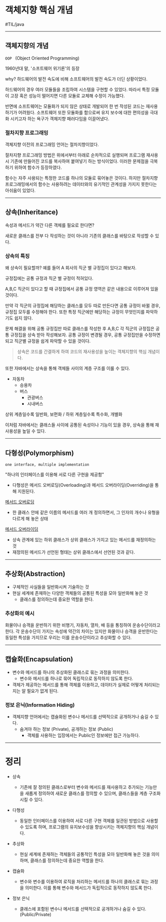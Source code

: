 # 객체지향 핵심 개념

#TIL/java

---

## 객체지향의 개념

`OOP ` (Object Oriented Programming)

1960년대 말, '소프트웨어 위기론'의 등장

why? 하드웨어의 발전 속도에 비해 소프트웨어의 발전 속도가 더딘 상황이었다.

하드웨어의 경우 여러 모듈들을 조립하여 시스템을 구현할 수 있었다. 따라서 특정 모듈이 고장 혹은 성능이 떨어지면 다른 모듈로 교체해 수정이 가능했다.

반면에 소프트웨어는 모듈화가 되지 않은 상태로 개발되어 한 번 작성된 코드는 재사용하기가 어려웠다. 소프트웨어 또한 모듈화를 함으로써 유지 보수에 대한 편의성을 극대화 시키고자 하는 욕구가 객체지향 패러다임을 이끌어냈다.



### 절차지향 프로그래밍

객체지향 이전의 프로그래밍 언어는 절차지향이었다.

절차지향 프로그래밍 방법은 위에서부터 아래로 순차적으로 실행되며 프로그램 재사용 시 기존에 만들어진 코드를 복사하여 붙여넣기 하는 방식이었다. 이러한 문제점을 극복하기 위하여 함수가 등장하였다.

함수는 자주 사용되는 특정한 코드를 하나의 모듈로 묶어놓은 것이다. 하지만 절차지향 프로그래밍에서의 함수는 사용하려는 데이터와의 유기적인 관계성을 가지지 못한다는 아쉬움이 있었다.

---

## 상속(Inheritance)

속성과 메서드가 약간 다른 객체를 필요로 한다면?

새로운 클래스를 전부 다 작성하는 것이 아니라 기존의 클래스를 바탕으로 작성할 수 있다.

### 상속의 특징

왜 상속이 필요할까? 예를 들어 A 회사의 직군 별 규정집이 있다고 해보자.

규정집에는 공통 규정과 직군 별 규정이 적혀있다.

A,B,C 직군이 있다고 할 때 규정집에서 공통 규정 영역은 같은 내용으로 이루어져 있을 것이다.

만약 각 직군의 규정집에 해당하는 클래스를 모두 따로 만든다면 공통 규정이 바뀔 경우, 규정집 모두를 수정해야 한다. 또한 특정 직군에만 해당하는 규정이 무엇인지를 파악하기도 쉽지 않다.

문제 해결을 위해 공통 규정집만 따로 클래스를 작성한 후 A,B,C 각 직군의 규정집은 공통 규정집을 상속 받아 작성해보자. 공통 규정이 변경될 경우, 공통 규정집만을 수정하면 되고 직군별 규정을 쉽게 파악할 수 있을 것이다.

> 상속은 코드를 간결하게 하여 코드의 재사용성을 높이는 객체지향의 핵심 개념이다.

또한 자바에서는 상속을 통해 객체들 사이의 계층 구조를 이룰 수 있다.

- 자동차
  - 승용차
  - 버스
    - 관광버스
    - 시내버스

상위 계층일수록 일반화, 보편화 / 하위 계층일수록 특수화, 개별화

이처럼 자바에서는 클래스들 사이에 공통된 속성이나 기능이 있을 경우, 상속을 통해 재사용성을 높일 수 있다.

---

## 다형성(Polymorphism)

`one interface, multiple implementation`

"하나의 인터페이스를 이용해 서로 다른 구현을 제공함"

- 다형성은 메서드 오버로딩(Overloading)과 메서드 오버라이딩(Overriding)을 통해 지원된다.

<u>메서드 오버로딩</u>

- 한 클래스 안에 같은 이름의 메서드를 여러 개 정의하면서, 그 인자의 개수나 유형을 다르게 해 놓은 상태

<u>메서드 오버라이딩</u>

- 상속 관계에 있는 하위 클래스가 상위 클래스가 가지고 있는 메서드를 재정의하는 것
- 재정의된 메서드가 선언된 형태는 상위 클래스에서 선언된 것과 같다.

---

## 추상화(Abstraction)

- 구체적인 사실들을 일반화시켜 기술하는 것
- 현실 세계에 존재하는 다양한 객체들의 공통된 특성을 모아 일반화해 놓은 것
  - 클래스를 정의하는데 중요한 역할을 한다.

### 추상화의 예시

화물이나 승객을 운반하기 위한 비행기, 자동차, 열차, 배 등을 통칭하여 운송수단이라고 한다. 각 운송수단이 가지는 속성에 약간의 차이는 있지만 화물이나 승객을 운반한다는 동일한 특성을 가지므로 우리는 이를 운송수단이라고 추상화할 수 있다.

---

## 캡슐화(Encapsulation)

- 변수와 메서드를 하나의 추상화된 클래스로 묶는 과정을 의미한다.
  - 변수와 메서드를 하나로 묶어 독립적으로 동작하지 않도록 한다.
- 객체가 제공하는 메서드를 통해 객체를 이용하고, 데이터가 실제로 어떻게 처리되는지는 알 필요가 없게 된다.



### 정보 은닉(Information Hiding)

- 객체지향 언어에서는 캡슐화된 변수나 메서드를 선택적으로 공개하거나 숨길 수 있다.
  - 숨겨야 하는 정보 (Private), 공개하는 정보 (Public)
    - 객체를 사용하는 입장에서는 Public인 정보에만 접근 가능하다.

---

# 정리

- 상속
  -  기존에 잘 정의된 클래스로부터 변수와 메서드를 재사용하고 추가되는 기능만을 새롭게 정의하여 새로운 클래스를 정의할 수 있으며, 클래스들을 계층 구조화시킬 수 있다.
- 다형성
  - 동일한 인터페이스를 이용하여 서로 다른 구현 객체를 일관된 방법으로 사용할 수 있도록 하며, 프로그램의 유지보수성을 향상시키는 객체지향의 핵심 개념이다.

- 추상화
  - 현실 세계에 존재하는 객체들의 공통적인 특성을 모아 일반화해 놓은 것을 의미하며, 클래스를 정의하는데 중요한 역할을 한다.
- 캡슐화
  - 변수와 변수를 이용하여 로직을 처리하는 메서드를 하나의 클래스로 묶는 과정을 의미한다. 이를 통해 변수와 메서드가 독립적으로 동작하지 않도록 한다.
- 정보 은닉
  - 클래스에 포함된 변수나 메서드를 선택적으로 공개하거나 숨길 수 있다. (Public/Private)































